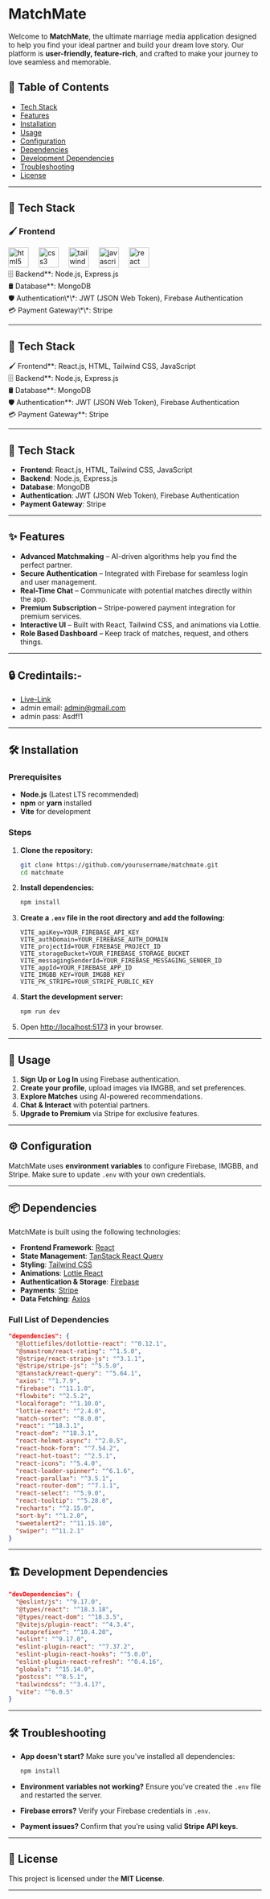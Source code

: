 # MatchMate

Welcome to **MatchMate**, the ultimate marriage media application designed to help you find your ideal partner and build your dream love story. Our platform is **user-friendly, feature-rich**, and crafted to make your journey to love seamless and memorable.

## 📌 Table of Contents

- [Tech Stack](#tech-tack)
- [Features](#features)
- [Installation](#installation)
- [Usage](#usage)
- [Configuration](#configuration)
- [Dependencies](#dependencies)
- [Development Dependencies](#development-dependencies)
- [Troubleshooting](#troubleshooting)
- [License](#license)

---

## 🎨 Tech Stack

<h3>🖌️  Frontend</h3>
<img src="https://skillicons.dev/icons?i=html" height="40" alt="html5 logo"  />
<img width="12" />
<img src="https://skillicons.dev/icons?i=css" height="40" alt="css3 logo"  />
<img width="12" />
<img src="https://skillicons.dev/icons?i=tailwind" height="40" alt="tailwindcss logo"  />
<img width="12" />
<img src="https://skillicons.dev/icons?i=js" height="40" alt="javascript logo"  />
<img width="12" />
<img src="https://skillicons.dev/icons?i=react" height="40" alt="react logo"  />
<img width="12" /> </br>
🗄️ Backend**: Node.js, Express.js </br>
🛢️ Database**: MongoDB </br>
🛡️ Authentication\*\*: JWT (JSON Web Token), Firebase Authentication </br>
💳 Payment Gateway\*\*: Stripe</br>

---

## 🎨 Tech Stack

🖌️ Frontend**: React.js, HTML, Tailwind CSS, JavaScript </br>
🗄️ Backend**: Node.js, Express.js </br>
🛢️ Database**: MongoDB </br>
🛡️ Authentication**: JWT (JSON Web Token), Firebase Authentication </br>
💳 Payment Gateway\*\*: Stripe</br>

---

## 🎨 Tech Stack

- **Frontend**: React.js, HTML, Tailwind CSS, JavaScript
- **Backend**: Node.js, Express.js
- **Database**: MongoDB
- **Authentication**: JWT (JSON Web Token), Firebase Authentication
- **Payment Gateway**: Stripe

---

## ✨ Features

- **Advanced Matchmaking** – AI-driven algorithms help you find the perfect partner.
- **Secure Authentication** – Integrated with Firebase for seamless login and user management.
- **Real-Time Chat** – Communicate with potential matches directly within the app.
- **Premium Subscription** – Stripe-powered payment integration for premium services.
- **Interactive UI** – Built with React, Tailwind CSS, and animations via Lottie.
- **Role Based Dashboard** – Keep track of matches, request, and others things.

---

## 🔒 Credintails:-

- [Live-Link](https://matchmate-de063.firebaseapp.com)
- admin email: admin@gmail.com
- admin pass: Asdf!1

---

## 🛠️ Installation

### Prerequisites

- **Node.js** (Latest LTS recommended)
- **npm** or **yarn** installed
- **Vite** for development

### Steps

1. **Clone the repository:**

   ```bash
   git clone https://github.com/yourusername/matchmate.git
   cd matchmate
   ```

2. **Install dependencies:**

   ```bash
   npm install
   ```

3. **Create a `.env` file in the root directory and add the following:**

   ```env
   VITE_apiKey=YOUR_FIREBASE_API_KEY
   VITE_authDomain=YOUR_FIREBASE_AUTH_DOMAIN
   VITE_projectId=YOUR_FIREBASE_PROJECT_ID
   VITE_storageBucket=YOUR_FIREBASE_STORAGE_BUCKET
   VITE_messagingSenderId=YOUR_FIREBASE_MESSAGING_SENDER_ID
   VITE_appId=YOUR_FIREBASE_APP_ID
   VITE_IMGBB_KEY=YOUR_IMGBB_KEY
   VITE_PK_STRIPE=YOUR_STRIPE_PUBLIC_KEY
   ```

4. **Start the development server:**

   ```bash
   npm run dev
   ```

5. Open [http://localhost:5173](http://localhost:5173) in your browser.

---

## 🚀 Usage

1. **Sign Up or Log In** using Firebase authentication.
2. **Create your profile**, upload images via IMGBB, and set preferences.
3. **Explore Matches** using AI-powered recommendations.
4. **Chat & Interact** with potential partners.
5. **Upgrade to Premium** via Stripe for exclusive features.

---

## ⚙️ Configuration

MatchMate uses **environment variables** to configure Firebase, IMGBB, and Stripe. Make sure to update `.env` with your own credentials.

---

## 📦 Dependencies

MatchMate is built using the following technologies:

- **Frontend Framework**: [React](https://react.dev/)
- **State Management**: [TanStack React Query](https://tanstack.com/query/latest)
- **Styling**: [Tailwind CSS](https://tailwindcss.com/)
- **Animations**: [Lottie React](https://www.npmjs.com/package/lottie-react)
- **Authentication & Storage**: [Firebase](https://firebase.google.com/)
- **Payments**: [Stripe](https://stripe.com/)
- **Data Fetching**: [Axios](https://axios-http.com/)

### Full List of Dependencies

```json
"dependencies": {
  "@lottiefiles/dotlottie-react": "^0.12.1",
  "@smastrom/react-rating": "^1.5.0",
  "@stripe/react-stripe-js": "^3.1.1",
  "@stripe/stripe-js": "^5.5.0",
  "@tanstack/react-query": "^5.64.1",
  "axios": "^1.7.9",
  "firebase": "^11.1.0",
  "flowbite": "^2.5.2",
  "localforage": "^1.10.0",
  "lottie-react": "^2.4.0",
  "match-sorter": "^8.0.0",
  "react": "^18.3.1",
  "react-dom": "^18.3.1",
  "react-helmet-async": "^2.0.5",
  "react-hook-form": "^7.54.2",
  "react-hot-toast": "^2.5.1",
  "react-icons": "^5.4.0",
  "react-loader-spinner": "^6.1.6",
  "react-parallax": "^3.5.1",
  "react-router-dom": "^7.1.1",
  "react-select": "^5.9.0",
  "react-tooltip": "^5.28.0",
  "recharts": "^2.15.0",
  "sort-by": "^1.2.0",
  "sweetalert2": "^11.15.10",
  "swiper": "^11.2.1"
}
```

---

## 🏗️ Development Dependencies

```json
"devDependencies": {
  "@eslint/js": "^9.17.0",
  "@types/react": "^18.3.18",
  "@types/react-dom": "^18.3.5",
  "@vitejs/plugin-react": "^4.3.4",
  "autoprefixer": "^10.4.20",
  "eslint": "^9.17.0",
  "eslint-plugin-react": "^7.37.2",
  "eslint-plugin-react-hooks": "^5.0.0",
  "eslint-plugin-react-refresh": "^0.4.16",
  "globals": "^15.14.0",
  "postcss": "^8.5.1",
  "tailwindcss": "^3.4.17",
  "vite": "^6.0.5"
}
```

---

## 🛠️ Troubleshooting

- **App doesn't start?** Make sure you've installed all dependencies:

  ```bash
  npm install
  ```

- **Environment variables not working?** Ensure you’ve created the `.env` file and restarted the server.

- **Firebase errors?** Verify your Firebase credentials in `.env`.

- **Payment issues?** Confirm that you’re using valid **Stripe API keys**.

---

## 📜 License

This project is licensed under the **MIT License**.

---
